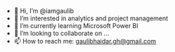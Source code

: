 - 👋 Hi, I’m @iamgaulib
- 👀 I’m interested in analytics and project management
- 🌱 I’m currently learning Microsoft Power BI
- 💞️ I’m looking to collaborate on ...
- 📫 How to reach me: gaulibhaidar.gh@gmail.com

<!---
iamgaulib/iamgaulib is a ✨ special ✨ repository because its `README.md` (this file) appears on your GitHub profile.
You can click the Preview link to take a look at your changes.
--->
